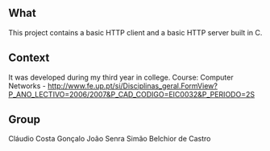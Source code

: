 What
----------
This project contains a basic HTTP client and a basic HTTP server built in C.

Context
---------
It was developed during my third year in college.
Course: Computer Networks - http://www.fe.up.pt/si/Disciplinas_geral.FormView?P_ANO_LECTIVO=2006/2007&P_CAD_CODIGO=EIC0032&P_PERIODO=2S

Group
--------
Cláudio Costa
Gonçalo João Senra
Simão Belchior de Castro
